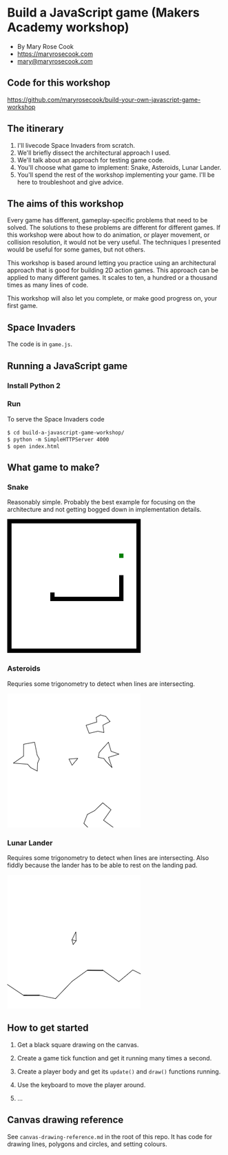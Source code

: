 # Build a JavaScript game (Makers Academy workshop)

* By Mary Rose Cook
* https://maryrosecook.com
* mary@maryrosecook.com

## Code for this workshop

https://github.com/maryrosecook/build-your-own-javascript-game-workshop

## The itinerary

1. I'll livecode Space Invaders from scratch.
2. We'll briefly dissect the architectural approach I used.
3. We'll talk about an approach for testing game code.
4. You'll choose what game to implement: Snake, Asteroids, Lunar Lander.
5. You'll spend the rest of the workshop implementing your game.  I'll
be here to troubleshoot and give advice.

## The aims of this workshop

Every game has different, gameplay-specific problems that need to be solved.
The solutions to these problems are different for different games.
If this workshop were about how to do animation, or player movement,
or collision resolution, it would not be very useful.  The techniques
I presented would be useful for some games, but not others.

This workshop is based around letting you practice using an
architectural approach that is good for building 2D action games.
This approach can be applied to many different games.  It scales to
ten, a hundred or a thousand times as many lines of code.

This workshop will also let you complete, or make good progress on,
your first game.

## Space Invaders

The code is in `game.js`.

## Running a JavaScript game

### Install Python 2

### Run

To serve the Space Invaders code

    $ cd build-a-javascript-game-workshop/
    $ python -m SimpleHTTPServer 4000
    $ open index.html

## What game to make?

### Snake

Reasonably simple.  Probably the best example for focusing on the
architecture and not getting bogged down in implementation details.

![Screenshot of Snake](images/snake-screenshot.png)

### Asteroids

Requries some trigonometry to detect when lines are intersecting.

![Screenshot of Asteroids](images/asteroids-screenshot.png)

### Lunar Lander

Requires some trigonometry to detect when lines are intersecting.  Also fiddly
because the lander has to be able to rest on the landing pad.

![Screenshot of Lunar Lander](images/lunar-lander-screenshot.png)

## How to get started

1. Get a black square drawing on the canvas.

2. Create a game tick function and get it running many times a second.

3. Create a player body and get its `update()` and `draw()` functions running.

4. Use the keyboard to move the player around.

5. ...

## Canvas drawing reference

See `canvas-drawing-reference.md` in the root of this repo.  It has
code for drawing lines, polygons and circles, and setting colours.
